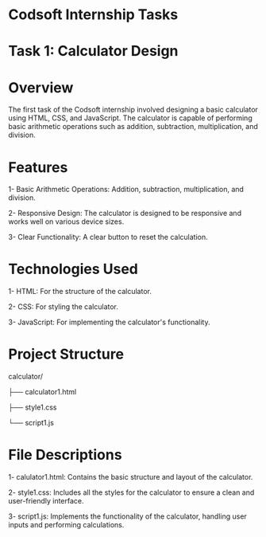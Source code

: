 
# Codsoft Internship Tasks
# Task 1: Calculator Design
# Overview
The first task of the Codsoft internship involved designing a basic calculator using HTML, CSS, and JavaScript. The calculator is capable of performing basic arithmetic operations such as addition, subtraction, multiplication, and division.

# Features
1- Basic Arithmetic Operations:   Addition, subtraction, multiplication, and division.

2- Responsive Design: The calculator is designed to be responsive and works well on various device sizes.

3- Clear Functionality:    A clear button to reset the calculation.
# Technologies Used
1- HTML:   For the structure of the calculator.

2- CSS:   For styling the calculator.

3- JavaScript:   For implementing the calculator's functionality.
# Project Structure

calculator/

├── calculator1.html

├── style1.css

└── script1.js
# File Descriptions
1- calulator1.html:   Contains the basic structure and layout of the calculator.

2- style1.css:   Includes all the styles for the calculator to ensure a clean and user-friendly interface.

3- script1.js:    Implements the functionality of the calculator, handling user inputs and performing calculations.

